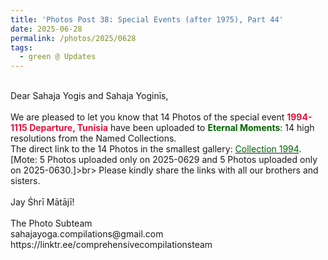 ```yaml
---
title: 'Photos Post 38: Special Events (after 1975), Part 44'
date: 2025-06-28
permalink: /photos/2025/0628
tags:
  - green @ Updates
---
```


<p>
<br>
Dear Sahaja Yogis and Sahaja Yoginīs,<br>
<br>
We are pleased to let you know that 14 Photos of the special event <font color="Crimson"><b>1994-1115 Departure, Tunisia</b></font> have been uploaded to <font color="DarkGreen"><b>Eternal Moments</b></font>: 14 high resolutions from the Named Collections.<br>
The direct link to the 14 Photos in the smallest gallery: <a href="https://eternalmoments.smugmug.com/Collections/Mariane-Hufschmitt-Collection/1994"><font color="DarkGreen">Collection 1994</font></a>.<br>
[Mote: 5 Photos uploaded only on 2025-0629 and 5 Photos uploaded only on 2025-0630.]>br>
Please kindly share the links with all our brothers and sisters.<br>
<br>
Jay Śhrī Mātājī!<br>
<br>
The Photo Subteam<br>
sahajayoga.compilations@gmail.com<br>
https://linktr.ee/comprehensivecompilationsteam
</p>